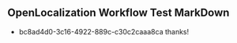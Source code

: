 ## OpenLocalization Workflow Test MarkDown
* bc8ad4d0-3c16-4922-889c-c30c2caaa8ca thanks!

<!--HONumber=Jul16_HO2-->


